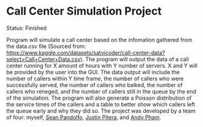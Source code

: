 # Call Center Simulation Project

Status: Finished

Program will simulate a call center based on the infomation gathered from the data.csv file (Sourced from: https://www.kaggle.com/datasets/satvicoder/call-center-data?select=Call+Center+Data.csv). The program will output the data of a call center running for X amount of hours with Y number of servers. X and Y will be provided by the user into the GUI. The data output will include the number of callers within Y time frame, the number of callers who were successfully served, the number of callers who balked, the number of callers who reneged, and the number of callers still in the queue by the end of the simulation. The program will also generate a Poisson distribution of the service times of the callers and a table to better show which callers left the queue early and why they did so. The project was developed by a team of four: myself, [Sean Pandolfo](https://github.com/BunColo), [Justin Pitera](https://github.com/justinpitera), and [Andy Pham](https://github.com/Phamandy2000). 
